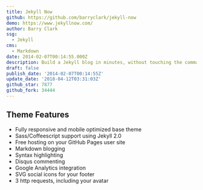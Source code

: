 ```yaml
---
title: Jekyll Now
github: https://github.com/barryclark/jekyll-now
demo: https://www.jekyllnow.com/
author: Barry Clark
ssg:
  - Jekyll
cms:
  - Markdown
date: 2014-02-07T00:14:55.000Z
description: Build a Jekyll blog in minutes, without touching the command line.
draft: false
publish_date: '2014-02-07T00:14:55Z'
update_date: '2018-04-12T03:31:03Z'
github_star: 7877
github_fork: 34444
---
```

## Theme Features

- Fully responsive and mobile optimized base theme
- Sass/Coffeescript support using Jekyll 2.0
- Free hosting on your GitHub Pages user site
- Markdown blogging
- Syntax highlighting
- Disqus commenting
- Google Analytics integration
- SVG social icons for your footer
- 3 http requests, including your avatar
